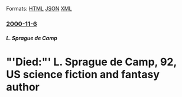 
Formats: [HTML](/news/2000/11/6/died-l-sprague-de-camp-92-us-science-fiction-and-fantasy-author.html)  [JSON](/news/2000/11/6/died-l-sprague-de-camp-92-us-science-fiction-and-fantasy-author.json)  [XML](/news/2000/11/6/died-l-sprague-de-camp-92-us-science-fiction-and-fantasy-author.xml)  

### [2000-11-6](/news/2000/11/6/index.md)

##### L. Sprague de Camp
# "'Died:"' L. Sprague de Camp, 92, US science fiction and fantasy author



